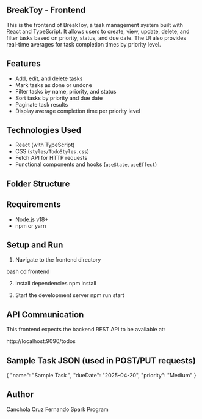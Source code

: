 ## BreakToy - Frontend

This is the frontend of BreakToy, a task management system built with React and TypeScript. It allows users to create, view, update, delete, and filter tasks based on priority, status, and due date. The UI also provides real-time averages for task completion times by priority level.

## Features

- Add, edit, and delete tasks
- Mark tasks as done or undone
- Filter tasks by name, priority, and status
- Sort tasks by priority and due date
- Paginate task results
- Display average completion time per priority level

## Technologies Used

- React (with TypeScript)
- CSS (`styles/TodoStyles.css`)
- Fetch API for HTTP requests
- Functional components and hooks (`useState`, `useEffect`)

## Folder Structure


## Requirements

- Node.js v18+
- npm or yarn

## Setup and Run

1. Navigate to the frontend directory

bash
cd frontend

2. Install dependencies
npm install

3.  Start the development server
npm run start

## API Communication

This frontend expects the backend REST API to be available at:

http://localhost:9090/todos

## Sample Task JSON (used in POST/PUT requests)
{
  "name": "Sample Task ",
  "dueDate": "2025-04-20",
  "priority": "Medium"
}

## Author
Canchola Cruz Fernando
Spark Program